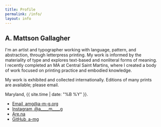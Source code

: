 ```yaml
---
title: Profile
permalink: /info/
layout: info
---
```


<section id="bio">

# A. Mattson Gallagher

I'm an artist and typographer working with language, pattern, and abstraction,
through letterpress printing. My work is informed by the materiality of type and
explores text-based and nonliteral forms of meaning. I&nbsp;recently completed
an MA at Central Saint Martins, where I created a body of work focused on
printing practice and embodied knowledge.

My work is exhibited and collected internationally. Editions of many prints are
available; please email.

Maryland, {{ site.time | date: "%B %Y" }}.

* [Email&ensp;amg@a-m-g.org](mailto:amg@a-m-g.org)
* [Instagram&ensp;@a\_\_\_\_m\_\_\_\_g](https://www.instagram.com/a____m____g/)
* [Are.na](https://www.are.na/a-mattson-gallagher)
* [GitHub&ensp;a-mg](https://github.com/a-mg)

</section>
